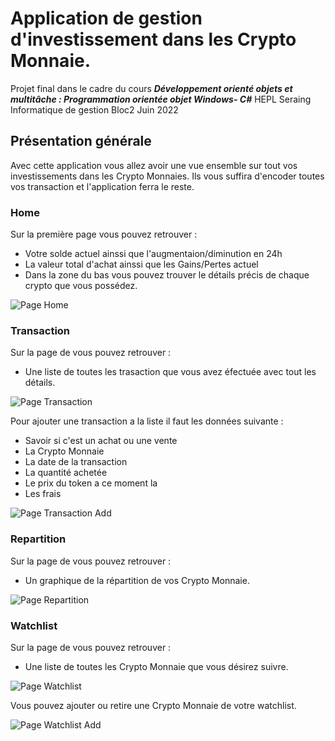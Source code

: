 # Application de gestion d'investissement dans les Crypto Monnaie. #

Projet final dans le cadre du cours ***Développement orienté objets et multitâche : Programmation orientée objet Windows- C#***
HEPL Seraing Informatique de gestion Bloc2 Juin 2022

## Présentation générale
Avec cette application vous allez avoir une vue ensemble sur tout vos investissements dans les Crypto Monnaies. Ils vous suffira d'encoder toutes vos transaction et l'application ferra le reste. 
<!-- -->
### Home
Sur la première page vous pouvez retrouver :
+ Votre solde actuel ainssi que l'augmentaion/diminution en 24h
+ La valeur total d'achat ainssi que les Gains/Pertes actuel
+ Dans la zone du bas vous pouvez trouver le détails précis de chaque crypto que vous possédez.
<!-- -->
![Page Home](https://github.com/hepl-csb-student22/labo-final-TheoDeb/blob/main/documentation/screenshot/home.png)
<!-- -->
### Transaction
Sur la page de vous pouvez retrouver :
+ Une liste de toutes les trasaction que vous avez éfectuée avec tout les détails.
<!-- -->
![Page Transaction](https://github.com/hepl-csb-student22/labo-final-TheoDeb/blob/main/documentation/screenshot/transaction.png)
<!-- -->
Pour ajouter une transaction a la liste il faut les données suivante :
+ Savoir si c'est un achat ou une vente
+ La Crypto Monnaie
+ La date de la transaction
+ La quantité achetée
+ Le prix du token a ce moment la
+ Les frais
<!-- -->
![Page Transaction Add](https://github.com/hepl-csb-student22/labo-final-TheoDeb/blob/main/documentation/screenshot/transaction_add.png)
<!-- -->
### Repartition
Sur la page de vous pouvez retrouver :
+ Un graphique de la répartition de vos Crypto Monnaie.
<!-- -->
![Page Repartition](https://github.com/hepl-csb-student22/labo-final-TheoDeb/blob/main/documentation/screenshot/repartition.png)
<!-- -->
### Watchlist
Sur la page de vous pouvez retrouver :
+ Une liste de toutes les Crypto Monnaie que vous désirez suivre.
<!-- -->
![Page Watchlist](https://github.com/hepl-csb-student22/labo-final-TheoDeb/blob/main/documentation/screenshot/watchlist.png)
<!-- -->
Vous pouvez ajouter ou retire une Crypto Monnaie de votre watchlist.
<!-- -->
![Page Watchlist Add](https://github.com/hepl-csb-student22/labo-final-TheoDeb/blob/main/documentation/screenshot/watchlist_add.png)
<!-- -->